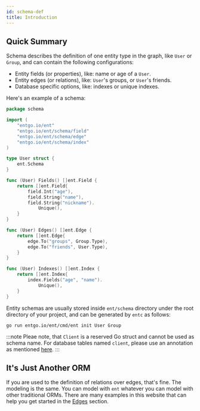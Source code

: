 ```yaml
---
id: schema-def
title: Introduction
---
```


## Quick Summary

Schema describes the definition of one entity type in the graph, like `User` or `Group`,
and can contain the following configurations:
- Entity fields (or properties), like: name or age of a `User`.
- Entity edges (or relations), like: `User`'s groups, or `User`'s friends.
- Database specific options, like: indexes or unique indexes.

Here's an example of a schema:

```go
package schema

import (
	"entgo.io/ent"
	"entgo.io/ent/schema/field"
	"entgo.io/ent/schema/edge"
	"entgo.io/ent/schema/index"
)

type User struct {
	ent.Schema
}

func (User) Fields() []ent.Field {
	return []ent.Field{
		field.Int("age"),
		field.String("name"),
		field.String("nickname").
			Unique(),
	}
}

func (User) Edges() []ent.Edge {
	return []ent.Edge{
		edge.To("groups", Group.Type),
		edge.To("friends", User.Type),
	}
}

func (User) Indexes() []ent.Index {
	return []ent.Index{
		index.Fields("age", "name").
			Unique(),
	}
}
```

Entity schemas are usually stored inside `ent/schema` directory under
the root directory of your project, and can be generated by `entc` as follows:

```console
go run entgo.io/ent/cmd/ent init User Group
```

:::note 
Pleae note, that `Client` is a reserved Go struct and cannot be used as schema name. For database tables
named `client`, please use an annotation as mentioned [here](schema-annotations.md#custom-table-name).
:::

## It's Just Another ORM

If you are used to the definition of relations over edges, that's fine.
The modeling is the same. You can model with `ent` whatever you can model
with other traditional ORMs.
There are many examples in this website that can help you get started
in the [Edges](schema-edges.md) section.
